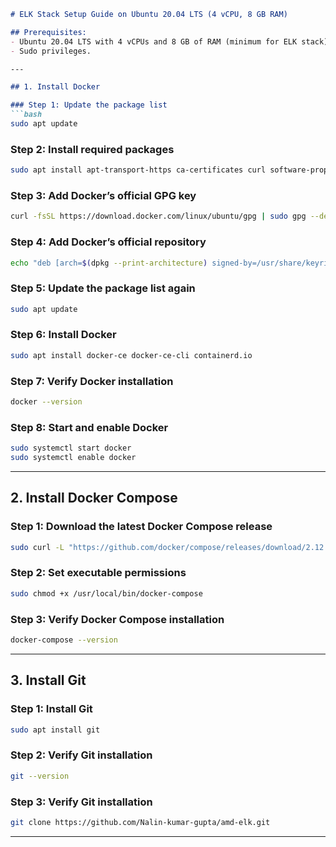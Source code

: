 ```markdown
# ELK Stack Setup Guide on Ubuntu 20.04 LTS (4 vCPU, 8 GB RAM)

## Prerequisites:
- Ubuntu 20.04 LTS with 4 vCPUs and 8 GB of RAM (minimum for ELK stack).
- Sudo privileges.

---

## 1. Install Docker

### Step 1: Update the package list
```bash
sudo apt update
```

### Step 2: Install required packages
```bash
sudo apt install apt-transport-https ca-certificates curl software-properties-common
```

### Step 3: Add Docker’s official GPG key
```bash
curl -fsSL https://download.docker.com/linux/ubuntu/gpg | sudo gpg --dearmor -o /usr/share/keyrings/docker-archive-keyring.gpg
```

### Step 4: Add Docker’s official repository
```bash
echo "deb [arch=$(dpkg --print-architecture) signed-by=/usr/share/keyrings/docker-archive-keyring.gpg] https://download.docker.com/linux/ubuntu $(lsb_release -cs) stable" | sudo tee /etc/apt/sources.list.d/docker.list > /dev/null
```

### Step 5: Update the package list again
```bash
sudo apt update
```

### Step 6: Install Docker
```bash
sudo apt install docker-ce docker-ce-cli containerd.io
```

### Step 7: Verify Docker installation
```bash
docker --version
```

### Step 8: Start and enable Docker
```bash
sudo systemctl start docker
sudo systemctl enable docker
```

---

## 2. Install Docker Compose

### Step 1: Download the latest Docker Compose release
```bash
sudo curl -L "https://github.com/docker/compose/releases/download/2.12.2/docker-compose-$(uname -s)-$(uname -m)" -o /usr/local/bin/docker-compose
```

### Step 2: Set executable permissions
```bash
sudo chmod +x /usr/local/bin/docker-compose
```

### Step 3: Verify Docker Compose installation
```bash
docker-compose --version
```

---

## 3. Install Git

### Step 1: Install Git
```bash
sudo apt install git
```

### Step 2: Verify Git installation
```bash
git --version
```
### Step 3: Verify Git installation
```bash
git clone https://github.com/Nalin-kumar-gupta/amd-elk.git
```
---
